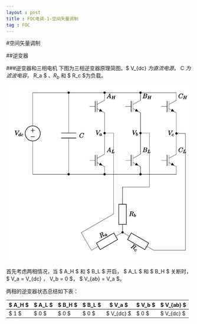 ```yaml
---
layout : post
title : FOC电调-1-空间矢量调制
tag : FOC
---
```


#空间矢量调制

##逆变器

###逆变器和三相电机
下图为三相逆变器原理简图。$ V_{dc} $为直流电源，$ C $为滤波电容，$ R_a $ 、$R_b$ 和 $ R_c $为负载。

![](/image/three_phase_bridge.svg "图1：逆变器与三相电机简图")

首先考虑两相情况，当 $ A_H $ 和 $ B_L $ 开启， $ A_L $ 和 $ B_H $ 关断时，
$ V_a  =  V_{dc} $，$ V_b = 0 $，
$ V_{ab} = V_a $。

两相的逆变器状态总结如下表：

| $ A_H $   | $ A_L $   | $ B_H $   | $ B_L $   | $ V_a $      | $ V_b $   | $ V_{ab} $   |
| --------- | --------- | --------- | --------- | ------------ | --------- | ------------ |
| $ 1 $     | $ 0 $     | $ 0 $     | $ 0 $     | $ V_{dc} $   | $ 0 $     | $ V_{dc} $   |

